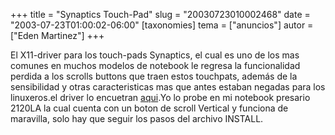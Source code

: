 +++
title = "Synaptics Touch-Pad"
slug = "20030723010002468"
date = "2003-07-23T01:00:02-06:00"
[taxonomies]
tema = ["anuncios"]
autor = ["Eden Martinez"]
+++

El X11-driver para los touch-pads Synaptics, el cual es uno de los mas
comunes en muchos modelos de notebook le regresa la funcionalidad
perdida a los scrolls buttons que traen estos touchpats, además de la
sensibilidad y otras caracteristicas mas que antes estaban negadas para
los linuxeros.el driver lo encuetran
[aqui](http://www.tuxmobil.org/touchpad_driver.html).Yo lo probe en mi
notebook presario 2120LA la cual cuenta con un boton de scroll Vertical
y funciona de maravilla, solo hay que seguir los pasos del archivo
INSTALL.

